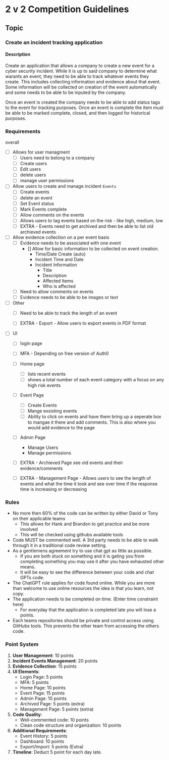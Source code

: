 # 2 v 2 Competition Guidelines

## Topic 

### Create an incident tracking application

#### Description
Create an application that allows a company to create a new event for a cyber security incident. While it is up to said company to determine what warants an event, they need to be able to track whatever events they create. This includes collecting information and evidence about that event. Some information will be collected on creation of the event automatically and some needs to be able to be inputed by the company. 

Once an event is created the company needs to be able to add status tags to the event for tracking purposes. Once an event is complete the item must be able to be marked complete, closed, and then logged for historical purposes.

### Requirements
overall
- [ ] Allows for user managment
  - [ ] Users need to belong to a company
  - [ ] Create users
  - [ ] Edit users
  - [ ] delete users
  - [ ] manage user permissions
- [ ] Allow users to create and manage incident `Events`
  - [ ] Create events
  - [ ] delete an event
  - [ ] Set Event status
  - [ ] Mark Events complete
  - [ ] Allow comments on the events
  - [ ] Allows users to tag events based on the risk - like high, medium, low
  - [ ] EXTRA - Events need to get archived and then be able to list old archieved events
- [ ] Allow evidence collection on a per event basis
  - [ ] Evidence needs to be associated with one event
    - [] Allow for basic information to be collected on event creation.
      - Time/Date Create (auto)
      - Incident Time and Date
      - Incident Information
        - Title
        - Description
        - Affected Items
        - Who is affected
  - [ ] Need to allow comments on events
  - [ ] Evidence needs to be able to be images or text
- [ ] Other
  - [ ] Need to be able to track the length of an event
  - [ ] EXTRA - Export - Allow users to export events in PDF format
 

- [ ] UI
  - [ ] login page
  - [ ] MFA - Depending on free version of Auth0
  - [ ] Home page
    - [ ] lists recent events
    - [ ] shows a total number of each event category with a focus on any high risk events
  - [ ] Event Page
    - [ ] Create Events
    - [ ] Mange exsisting events
    - [ ] Ability to click on events and have them bring up a seperate box to mangae it there and add comments. This is also where you would add evidence to the page
  - [ ] Admin Page
    - Manage Users
    - Manage permissions
  - [ ] EXTRA - Archieved Page see old events and their evidence/comments
  - [ ] EXTRA - Management Page - Allows users to see the length of events and what the time it took and see over time if the response time is increasing or decreasing


### Rules

- No more then 60% of the code can be written by either David or Tony on their applicable teams
  - This allows for Hank and Brandon to get practice and be more involved
  - This will be checked using githubs available tools
- Code MUST be commented well. A 3rd party needs to be able to walk through it in a traditional code review setting.
- As a gentlemens agreement try to use chat gpt as little as possible.
  - If you are both stuck on something and it is gating you from completing something you may use it after you have exhausted other means.
  - It will be easy to see the difference between your code and chat GPTs code.
- The ChatGPT rule applies for code found online. While you are more than welcome to use online resources the idea is that you learn, not copy.
- The application needs to be completed on time. (Enter time constraint here)
  - For everyday that the application is completed late you will lose a points.
- Each teams repositories should be private and control access using GitHubs tools. This prevents the other team from accessing the others code.


### Point System 

1. **User Management**: 10 points
2. **Incident Events Management**: 20 points
3. **Evidence Collection**: 15 points
4. **UI Elements**:
   - Login Page: 5 points
   - MFA: 5 points
   - Home Page: 10 points
   - Event Page: 15 points
   - Admin Page: 10 points
   - Archived Page: 5 points (extra)
   - Management Page: 5 points (extra)
5. **Code Quality**:
   - Well-commented code: 10 points
   - Clean code structure and organization: 10 points
6. **Additional Requirements**:
   - Event History: 5 points
   - Dashboard: 10 points
   - Export/Import: 5 points (Extra)
7. **Timeline**: Deduct 5 point for each day late.



